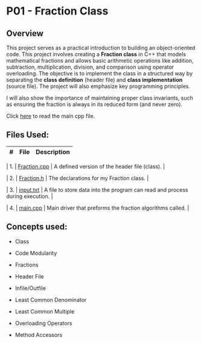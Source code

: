 # P01 - Fraction Class

## Overview

This project serves as a practical introduction to building an object-oriented code. This project involves creating a **Fraction class** in C++ that models mathematical fractions and allows basic arithmetic operations like addition, subtraction, multiplication, division, and comparison using operator overloading. The objective is to implement the class in a structured way by separating the **class definition** (header file) and **class implementation** (source file). The project will also emphasize key programming principles. 

I will also show the importance of maintaining proper class invariants, such as ensuring the fraction is always in its reduced form (and never zero). 

Click [here](https://github.com/aaniaahh/OOP/blob/main/assignments/P01/main.cpp) to read the main cpp file.

## Files Used:

| #         | File                   | Description                         |
| :-------: | ---------------------- | ----------------------------------- |

| 1.        | [Fraction.cpp](https://github.com/aaniaahh/OOP/blob/main/assignments/P01/Fraction.cpp) |
A defined version of the header file (class). |

| 2.        | [Fraction.h](https://github.com/aaniaahh/OOP/blob/main/assignments/P01/Fraction.h) |
The declarations for my Fraction class. |

| 3.        | [input.txt](https://github.com/aaniaahh/OOP/blob/main/assignments/P01/input.txt) |
A file to store data into the program can read and process during execution. |

| 4.        | [main.cpp](https://github.com/aaniaahh/OOP/blob/main/assignments/P01/main.cpp) |
Main driver that preforms the fraction algorithms called. |

## Concepts used:

+ Class

+ Code Modularity

+ Fractions

+ Header File

+ Infile/Outfile

+ Least Common Denominator

+ Least Common Multiple

+ Overloading Operators

+ Method Accessors



